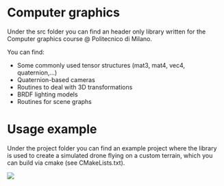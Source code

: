 # Computer graphics
Under the src folder you can find an header only library written for the Computer graphics course @ Politecnico di Milano.

You can find:
- Some commonly used tensor structures (mat3, mat4, vec4, quaternion,...)
- Quaternion-based cameras
- Routines to deal with 3D transformations
- BRDF lighting models
- Routines for scene graphs

# Usage example
Under the project folder you can find an example project where the library is used to create a simulated drone flying on a custom terrain, which you can build via cmake (see CMakeLists.txt).

<img src="drone_terrain.png" />
